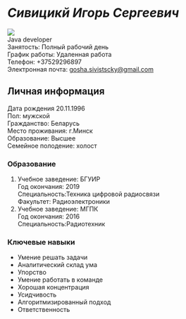 
# ***Сивицикй Игорь Сергеевич***
![](https://srv2.imgonline.com.ua/result_img/imgonline-com-ua-Resize-5JsdqFGZ2j.jpg) \
Java developer \
Занятость: Полный рабочий день \
График работы: Удаленная работа \
Телефон: +37529296897 \
Электронная почта: <a href="mailto:gosha.sivitscky@gmail.com">gosha.sivistscky@gmail.com</a> 
## **Личная информация**
Дата рождения 20.11.1996 \
Пол: мужской \
Гражданство: Беларусь \
Место проживания: г.Минск \
Образование: Высшее \
Семейное полодение: холост 
### Образование
1. Учебное заведение: БГУИР \
Год окончания: 2019 \
Специальность:Техника цифровой радиосвязи \
Факультет: Радиоэлектроники
1. Учебное заведение: МГПК \
Год окончания: 2016 \
Специальность:Радиотехник  
### Ключевые навыки
* Умение решать задачи
* Аналитический склад ума
* Упорство
* Умение работать в команде
* Хорошая концентрация
* Усидчивость
* Алгоритмизированный подход
* Ответственность